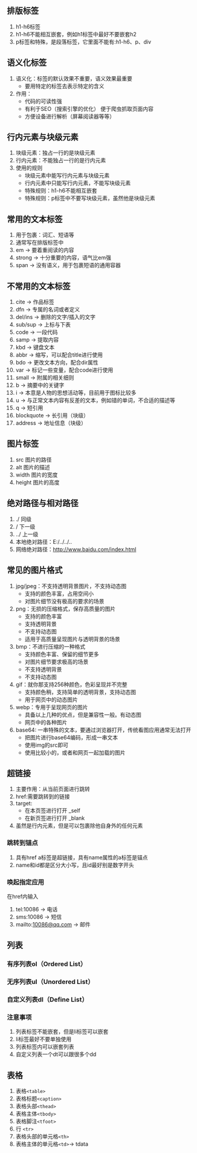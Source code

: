 ## 排版标签
1. h1-h6标签
2. h1-h6不能相互嵌套，例如h1标签中最好不要嵌套h2
3. p标签和特殊，是段落标签，它里面不能有:h1-h6、p、div

## 语义化标签
1. 语义化：标签的默认效果不重要，语义效果最重要
   - 要用特定的标签去表示特定的含义
2. 作用：
    - 代码的可读性强
    - 有利于SEO（搜索引擎的优化） 便于爬虫抓取页面内容
    - 方便设备进行解析（屏幕阅读器等等）

## 行内元素与块级元素
1. 块级元素：独占一行的是块级元素
2. 行内元素：不能独占一行的是行内元素
3. 使用的规则
    - 块级元素中能写行内元素与块级元素
    - 行内元素中只能写行内元素，不能写块级元素
    - 特殊规则：h1-h6不能相互嵌套
    - 特殊规则：p标签中不要写块级元素，虽然他是块级元素

## 常用的文本标签
1. 用于包裹：词汇、短语等
2. 通常写在排版标签中  
3. em -> 要着重阅读的内容
4. strong -> 十分重要的内容，语气比em强
5. span -> 没有语义，用于包裹短语的通用容器

## 不常用的文本标签
1. cite -> 作品标签
2. dfn -> 专属的名词或者定义
3. del/ins -> 删除的文字/插入的文字
4. sub/sup -> 上标与下表
5. code -> 一段代码
6. samp -> 提取内容
7. kbd -> 键盘文本
8. abbr -> 缩写，可以配合title进行使用
9. bdo -> 更改文本方向，配合dir属性
10. var -> 标记一些变量，配合code进行使用
11. small -> 附属的相关细则
12. b -> 摘要中的关键字
13. i -> 本意是人物的思想活动等，目前用于图标比较多
14. u -> 与正常文本内容有反差的文本，例如错的单词，不合适的描述等
15. q -> 短引用
16. blockquote -> 长引用（块级）
17. address -> 地址信息（块级）

## 图片标签
1. src 图片的路径
2. alt 图片的描述
3. width 图片的宽度
4. height 图片的高度

## 绝对路径与相对路径
1. ./ 同级
2. / 下一级
3. ../ 上一级
4. 本地绝对路径：E:/../../..
5. 网络绝对路径：http://www.baidu.com/index.html

## 常见的图片格式
1. jpg/jpeg：不支持透明背景图片，不支持动态图
   - 支持的颜色丰富，占用空间小
   - 对图片细节没有极高的要求的场景
2. png：无损的压缩格式，保存高质量的图片
   - 支持的颜色丰富
   - 支持透明背景
   - 不支持动态图
   - 适用于高质量呈现图片与透明背景的场景
3. bmp：不进行压缩的一种格式
   - 支持颜色丰富、保留的细节更多
   - 对图片细节要求极高的场景
   - 不支持透明背景
   - 不支持动态图
4. gif：就你那支持256种颜色，色彩呈现并不完整
   - 支持颜色稍，支持简单的透明背景，支持动态图
   - 用于网页中的动态图片
5. webp：专用于呈现网页的图片
   - 具备以上几种的优点，但是兼容性一般。有动态图
   - 网页中的各种图片
6. base64: 一串特殊的文本，要通过浏览器打开，传统看图应用通常无法打开
   - 把图片进行base64编码，形成一串文本
   - 使用img的src即可
   - 使用比较小的，或者和网页一起加载的图片

## 超链接
1. 主要作用：从当前页面进行跳转
2. href:需要跳转到的链接
3. target: 
   - 在本页签进行打开 _self
   - 在新页签进行打开 _blank
4. 虽然是行内元素，但是可以包裹除他自身外的任何元素
### 跳转到锚点
1. 具有href a标签是超链接，具有name属性的a标签是锚点
2. name和id都是区分大小写，且id最好别是数字开头
### 唤起指定应用
在href内输入
1. tel:10086 -> 电话
2. sms:10086 -> 短信
3. mailto:10086@qq.com -> 邮件

## 列表
### 有序列表ol（Ordered List）
### 无序列表ul（Unordered List）
### 自定义列表dl（Define List）
### 注意事项
1. 列表标签不能嵌套，但是li标签可以嵌套
2. li标签最好不要单独使用
3. 列表标签内可以嵌套列表
4. 自定义列表一个dt可以跟很多个dd

## 表格
1. 表格`<table>`
2. 表格标题`<caption>`
3. 表格头部`<thead>`
4. 表格主体`<tbody>`
5. 表格脚注`<tfoot>`
6. 行 `<tr>`
7. 表格头部的单元格`<th>`
8. 表格主体的单元格`<td>`-> tdata
